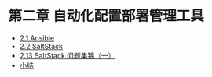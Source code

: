 # 第二章 自动化配置部署管理工具

* [2.1 Ansible](chapterG-02-automate-tools/G-2.1-what-is-ansible.md)
* [2.2 SaltStack](chapterG-02-automate-tools/G-2.1-what-is-saltstack.md)
* [2.13 SaltStack 问题集锦（一）](chapterG-02-automate-tools/G-2.13-salt-problem-sets-1.md)
* [小结](chapterG-02--automate-tools/END.md)